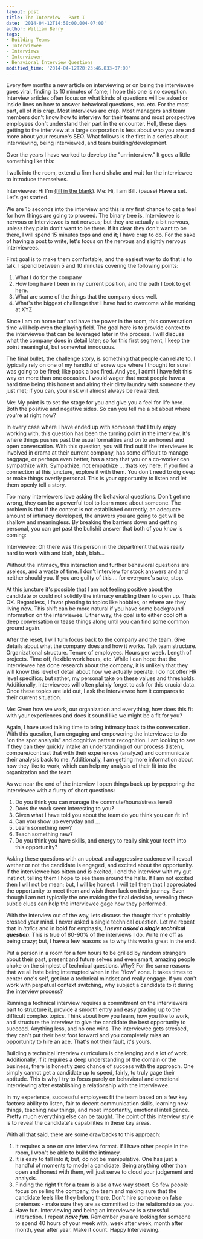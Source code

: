 ```yaml
---
layout: post
title: The Interview - Part I
date: '2014-04-12T14:50:00.004-07:00'
author: William Berry
tags:
- Building Teams
- Interviewee
- Interviews
- Interviewer
- Behavioral Interview Questions
modified_time: '2014-04-12T20:23:46.833-07:00'
---
```


Every few months a new article on interviewing or on being the interviewee 
goes viral, finding its 10 minutes of fame; I hope this one is no exception.  
Interview articles often focus on what kinds of questions will be asked or 
inside lines on how to answer behavioral questions, etc. etc.  For the most 
part, all of it is crap.  Most interviews are crap.  Most managers and team 
members don't know how to interview for their teams and most prospective 
employees don't understand their part in the encounter.  Hell, these days 
getting to the interview at a large corporation is less about who you are and 
more about your resume's SEO.  What follows is the first in a series about 
interviewing, being interviewed, and team building/development. 


Over the years I have worked to develop the "un-interview."  It goes a little 
something like this: 

I walk into the room, extend a firm hand shake and wait for the interviewee to introduce themselves.

Interviewee:  Hi I'm <u>(fill in the blank)</u>. 
Me:   Hi, I am Bill. (pause) Have a set. Let's get started.

We are 15 seconds into the interview and this is my first chance to get a feel for 
how things are going to proceed.  The binary tree is, Interviewee is nervous 
or Interviewee is not nervous; but they are actually a bit nervous, unless 
they plain don't want to be there.  If its clear they don't want to be there, 
I will spend 15 minutes tops and end it; I have crap to do.  For the sake of 
having a post to write, let's focus on the nervous and slightly nervous 
interviewees. 

First goal is to make them comfortable, and the easiest way to do that is to 
talk.  I spend between 5 and 10 minutes covering the following points: 
1. What I do for the company 
1. How long have I been in my current position, and the path I took to get 
here. 
1. What are some of the things that the company does well. 
1. What's the biggest challenge that I have had to overcome while working at 
XYZ 

Since I am on home turf and have the power in the room, this conversation 
time will help even the playing field.  The goal here is to provide context to 
the interviewee that can be leveraged later in the process.  I will discuss 
what the company does in detail later; so for this first segment, I keep the 
point meaningful, but somewhat innocuous. 

The final bullet, the challenge story, is something that people can relate to. 
 I typically rely on one of my handful of screw ups where I thought for sure I 
was going to be fired; like pack a box fired.  And yes, I admit I have felt 
this way on more than one occasion.  I would wager that most people have a 
hard time being this honest and airing their dirty laundry with someone they 
just met; if you can, your risk will almost always be rewarded. 

Me:  My point is to set the stage for you and give you a feel for 
life here.  Both the positive and negative sides.  So can you tell me a bit 
about where you're at right now?

In every case where I have ended 
up with someone that I truly enjoy working with, this question has been the 
turning point in the interview.  It's where things pushes past the usual 
formalities and on to an honest and open conversation.  With this question, 
you will find out if the interviewee is involved in drama at their current 
company, has some difficult to manage baggage, or perhaps even better, has a 
story that you or a co-worker can sympathize with.  Sympathize, not empathize 
… thats key here.  If you find a connection at this juncture, explore it 
with them.  You don't need to dig deep or make things overtly personal.  This 
is your opportunity to listen and let them openly tell a story. 

Too many interviewers love asking the behavioral questions.  Don't get me 
wrong, they can be a powerful tool to learn more about someone.  The problem 
is that if the context is not established correctly, an adequate amount of 
intimacy developed, the answers you are going to get will be shallow and 
meaningless.  By breaking the barriers down and getting personal, you can get 
past the bullshit answer that both of you know is coming: 

Interviewee:  Oh there was this person in the department that was 
really hard to work with and blah, blah, blah...

Without the intimacy, this interaction and further behavioral questions are useless, and a 
waste of time.  I don't interview for stock answers and and neither should 
you.  If you are guilty of this … for everyone's sake, stop. 

At this juncture it's possible that I am not feeling positive about the 
candidate or could not solidify the intimacy enabling them to open up.  Thats 
OK.  Regardless, I favor pivoting to topics like hobbies, or where are they 
living now.  This shift can be more natural if you have some background 
information on the interviewee.  Either way, the goal is to either cool off a 
deep conversation or tease things along until you can find some common ground 
again. 

After the reset, I will turn focus back to the company and the team.  Give 
details about what the company does and how it works.  Talk team structure.  
Organizational structure.  Tenure of employees.  Hours per week. Length of 
projects.  Time off, flexible work hours, etc. While I can hope that the 
interviewee has done research about the company, it is unlikely that they will 
know this level of detail about how we actually operate.  I do not offer HR 
level specifics; but rather, my personal take on these values and thresholds.  
Additionally, interviewees will often plainly forget to ask for this crucial 
data.  Once these topics are laid out, I ask the interviewee how it compares 
to their current situation. 

Me:  Given how we work, our organization and everything, how does 
this fit with your experiences and does it sound like we might be a fit for 
you?

Again, I have used talking time to bring intimacy back to the 
conversation.  With this question, I am engaging and empowering the 
interviewee to do "on the spot analysis" and cognitive pattern recognition.  I 
am looking to see if they can they quickly intake an understanding of our 
process (listen), compare/contrast that with their experiences (analyze) and 
communicate their analysis back to me.  Additionally, I am getting more 
information about how they like to work, which can help my analysis of their 
fit into the organization and the team. 

As we near the end of the interview I open things back up by peppering the 
interviewee with a flurry of short questions: 
1. Do you think you can manage the commute/hours/stress level? 
1. Does the work seem interesting to you? 
1. Given what I have told you about the team do you think you can fit in? 
1. Can you show up everyday and ... 
1. Learn something new? 
1. Teach something new? 
1. Do you think you have skills, and energy to really sink your teeth into 
this opportunity? 

Asking these questions with an upbeat and aggressive cadence will reveal 
wether or not the candidate is engaged, and excited about the opportunity.  If 
the interviewee has bitten and is excited, I end the interview with my gut 
instinct, telling them I hope to see them around the halls.  If I am not 
excited then I will not be mean; but, I will be honest.  I will tell them that 
I appreciated the opportunity to meet them and wish them luck on their 
journey.  Even though I am not typically the one making the final decision, 
revealing these subtle clues can help the interviewee gage how they performed.  

With the interview out of the way, lets discuss the thought that's probably 
crossed your mind.  I never asked a single technical question.  Let me repeat 
that in *italics* and in **bold** for emphasis, ***I never asked a single 
technical question***.  This is true of 80-90% of the interviews I do.  Write 
me off as being crazy; but, I have a few reasons as to why this works great in 
the end. 

Put a person in a room for a few hours to be grilled by random strangers about 
their past, present and future selves and even smart, amazing people choke on 
the simplest of technical questions.  Why?  For the same reasons that we all 
hate being interrupted when in the "flow" zone.  It takes times to center 
one's self, get into a technical mindset and really engage.  If you can't work 
with perpetual context switching, why subject a candidate to it during the 
interview process? 

Running a technical interview requires a commitment on the interviewers part 
to structure it, provide a smooth entry and easy grading up to the difficult 
complex topics.  Think about how you learn, how you like to work, and 
structure the interview to give the candidate the best opportunity to succeed. 
 Anything less, and no one wins.  The interviewee gets stressed, they can't 
put their best foot forward and you completely miss an opportunity to hire an 
ace.  That's not their fault, it's yours. 

Building a technical interview curriculum is challenging and a lot of work.  
Additionally, if it requires a deep understanding of the domain or the 
business, there is honestly zero chance of success with the approach.  One 
simply cannot get a candidate up to speed, fairly, to truly gage their 
aptitude.  This is why I try to focus purely on behavioral and emotional 
interviewing after establishing a relationship with the interviewee. 

In my experience, successful employees fit the team based on a few key 
factors: ability to listen, fair to decent communication skills, learning new 
things, teaching new things, and most importantly, emotional intelligence.  
Pretty much everything else can be taught.  The point of this interview style 
is to reveal the candidate's capabilities in these key areas. 

With all that said, there are some drawbacks to this approach: 
1. It requires a one on one interview format.  If I have other people in the 
room, I won't be able to build the intimacy. 
1. It is easy to fall into it; but, do not be manipulative.  One has just a 
handful of moments to model a candidate.  Being anything other than open and 
honest with them, will just serve to cloud your judgement and analysis. 
1. Finding the right fit for a team is also a two way street.  So few people 
focus on selling the company, the team and making sure that the candidate 
feels like they belong there.  Don't hire someone on false pretenses - make 
sure they are as committed to the relationship as you. 
1. Have fun.  Interviewing and being an interviewee is a stressful 
interaction.  I repeat ***have fun***.  Remember you are looking for someone 
to spend 40 hours of your week with, week after week, month after month, year 
after year. Make it count. 
Happy Interviewing. 